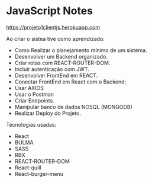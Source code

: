 <h1>JavaScript Notes</h1>

https://projeto1clientjs.herokuapp.com

Ao criar o sistea tive como aprendizado:

- Como Realizar o planejamento mínimo de um sistema.
- Desenvolver um Backend organizado.
- Criar rotas com REACT-ROUTER-DOM.
- Incluir autenticação com JWT.
- Desenvolver FrontEnd em REACT.
- Conectar FrontEnd em React com o Backend;
- Usar AXIOS
- Usar o Postman
- Criar Endpoints.
- Manipular banco de dados NOSQL (MONGODB)
- Realizar Deploy do Projeto.

Tecnologias usadas:
- React
- BULMA
- SASS
- RBX
- REACT-ROUTER-DOM
- React-quill
- React-burger-menu

 
  
  
